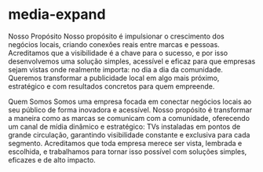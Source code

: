 # media-expand

Nosso Propósito
Nosso propósito é impulsionar o crescimento dos negócios locais, criando conexões reais entre marcas e pessoas. Acreditamos que a visibilidade é a chave para o sucesso, e por isso desenvolvemos uma solução simples, acessível e eficaz para que empresas sejam vistas onde realmente importa: no dia a dia da comunidade. Queremos transformar a publicidade local em algo mais próximo, estratégico e com resultados concretos para quem empreende.

Quem Somos
Somos uma empresa focada em conectar negócios locais ao seu público de forma inovadora e acessível. Nosso propósito é transformar a maneira como as marcas se comunicam com a comunidade, oferecendo um canal de mídia dinâmico e estratégico: TVs instaladas em pontos de grande circulação, garantindo visibilidade constante e exclusiva para cada segmento. Acreditamos que toda empresa merece ser vista, lembrada e escolhida, e trabalhamos para tornar isso possível com soluções simples, eficazes e de alto impacto.
